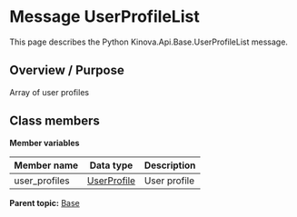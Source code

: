# Message UserProfileList

This page describes the Python Kinova.Api.Base.UserProfileList message.

## Overview / Purpose

Array of user profiles

## Class members

 **Member variables** 

|Member name|Data type|Description|
|-----------|---------|-----------|
|user\_profiles| [UserProfile](msg_Base_UserProfile.md#)|User profile|

**Parent topic:** [Base](../references/summary_Base.md)

